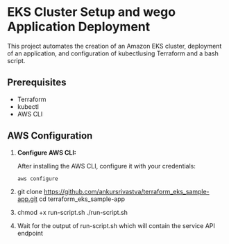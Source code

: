 # EKS Cluster Setup and wego Application Deployment

This project automates the creation of an Amazon EKS cluster, deployment of an application, and configuration of kubectlusing Terraform and a bash script.

## Prerequisites

- Terraform
- kubectl
- AWS CLI

## AWS Configuration

1. **Configure AWS CLI:**

   After installing the AWS CLI, configure it with your credentials:

   ```bash
   aws configure

2. git clone https://github.com/ankursrivastva/terraform_eks_sample-app.git
   cd terraform_eks_sample-app

3. chmod +x run-script.sh
   ./run-script.sh

4. Wait for the output of run-script.sh which will contain the service API endpoint

